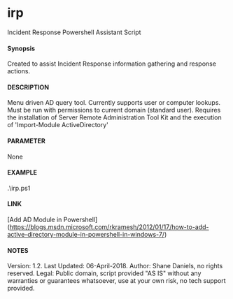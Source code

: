 # irp
Incident Response Powershell Assistant Script


#### Synopsis
   Created to assist Incident Response information gathering and response actions.

#### DESCRIPTION
   Menu driven AD query tool.  Currently supports user or computer lookups. Must be
   run with permissions to current domain (standard user).  Requires the installation 
   of Server Remote Administration Tool Kit and the execution of 'Import-Module ActiveDirectory'

#### PARAMETER 
   None

#### EXAMPLE
   .\irp.ps1

#### LINK
  [Add AD Module in Powershell] (https://blogs.msdn.microsoft.com/rkramesh/2012/01/17/how-to-add-active-directory-module-in-powershell-in-windows-7/)

#### NOTES
   Version: 1.2. 
   Last Updated: 06-April-2018. 
   Author: Shane Daniels, no rights reserved.
   Legal: Public domain, script provided "AS IS" without any warranties or
   guarantees whatsoever, use at your own risk, no tech support provided.
